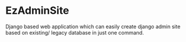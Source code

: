 # EzAdminSite

Django based web application which can easily create django admin site based on existing/ legacy database in just one command.
